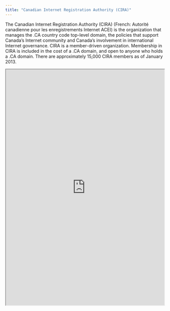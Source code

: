 ```yaml
---
title: "Canadian Internet Registration Authority (CIRA)"
---
```


The Canadian Internet Registration Authority (CIRA) (French: Autorité canadienne pour les enregistrements Internet ACEI) is the organization that manages the .CA country code top-level domain, the policies that support Canada’s Internet community and Canada’s involvement in international Internet governance. CIRA is a member-driven organization. Membership in CIRA is included in the cost of a .CA domain, and open to anyone who holds a .CA domain. There are approximately 15,000 CIRA members as of January 2013.

<iframe height="750" width="100%" src="https://ewelton.github.io/ktest/wiki.html#Canadian%20Internet%20Registration%20Authority%20(CIRA)"></iframe>
